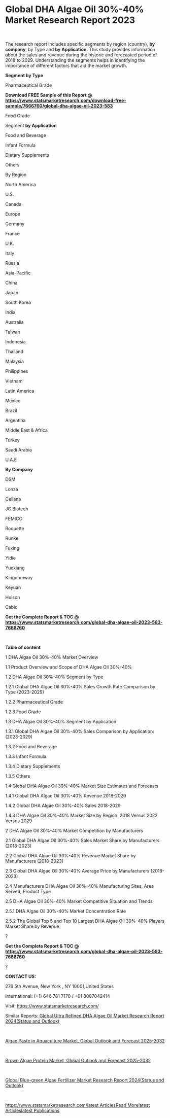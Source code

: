 <h1>Global DHA Algae Oil 30%-40% Market Research Report 2023</h1><br/><p>The research report includes specific segments by region (country), <strong>by company</strong>, by Type and <strong>by Application</strong>. This study provides information about the sales and revenue during the historic and forecasted period of 2018 to 2029. Understanding the segments helps in identifying the importance of different factors that aid the market growth.</p>
 
 
 
 <p><strong>Segment by Type</strong></p>
 
 
 
 <p>Pharmaceutical Grade</p>
 
 
 
 <p><strong>Download FREE Sample of this Report @ <a href="https://www.statsmarketresearch.com/download-free-sample/7666760/global-dha-algae-oil-2023-583">https://www.statsmarketresearch.com/download-free-sample/7666760/global-dha-algae-oil-2023-583</a></strong></p>
 
 
 
 <p>Food Grade</p>
 
 
 
 <p>Segment <strong>by Application</strong></p>
 
 
 
 <p>Food and Beverage</p>
 
 
 
 <p>Infant Formula</p>
 
 
 
 <p>Dietary Supplements</p>
 
 
 
 <p>Others</p>
 
 
 
 <p>By Region</p>
 
 
 
 <p>North America</p>
 
 
 
 <p>U.S.</p>
 
 
 
 <p>Canada</p>
 
 
 
 <p>Europe</p>
 
 
 
 <p>Germany</p>
 
 
 
 <p>France</p>
 
 
 
 <p>U.K.</p>
 
 
 
 <p>Italy</p>
 
 
 
 <p>Russia</p>
 
 
 
 <p>Asia-Pacific</p>
 
 
 
 <p>China</p>
 
 
 
 <p>Japan</p>
 
 
 
 <p>South Korea</p>
 
 
 
 <p>India</p>
 
 
 
 <p>Australia</p>
 
 
 
 <p>Taiwan</p>
 
 
 
 <p>Indonesia</p>
 
 
 
 <p>Thailand</p>
 
 
 
 <p>Malaysia</p>
 
 
 
 <p>Philippines</p>
 
 
 
 <p>Vietnam</p>
 
 
 
 <p>Latin America</p>
 
 
 
 <p>Mexico</p>
 
 
 
 <p>Brazil</p>
 
 
 
 <p>Argentina</p>
 
 
 
 <p>Middle East & Africa</p>
 
 
 
 <p>Turkey</p>
 
 
 
 <p>Saudi Arabia</p>
 
 
 
 <p>U.A.E</p>
 
 
 
 <p><strong>By Company</strong></p>
 
 
 
 <p>DSM</p>
 
 
 
 <p>Lonza</p>
 
 
 
 <p>Cellana</p>
 
 
 
 <p>JC Biotech</p>
 
 
 
 <p>FEMICO</p>
 
 
 
 <p>Roquette</p>
 
 
 
 <p>Runke</p>
 
 
 
 <p>Fuxing</p>
 
 
 
 <p>Yidie</p>
 
 
 
 <p>Yuexiang</p>
 
 
 
 <p>Kingdomway</p>
 
 
 
 <p>Keyuan</p>
 
 
 
 <p>Huison</p>
 
 
 
 <p>Cabio</p>
 
 
 
 <div><b>Get the Complete Report & TOC @ <a href="https://www.statsmarketresearch.com/global-dha-algae-oil-2023-583-7666760">https://www.statsmarketresearch.com/global-dha-algae-oil-2023-583-7666760</a></b></div>
 
 
 
 <p><br />
 
 <b>Table of content</b></p>
 
 
 
 <p>1 DHA Algae Oil 30%-40% Market Overview<br />
 
 1.1 Product Overview and Scope of DHA Algae Oil 30%-40%<br />
 
 1.2 DHA Algae Oil 30%-40% Segment by Type<br />
 
 1.2.1 Global DHA Algae Oil 30%-40% Sales Growth Rate Comparison by Type (2023-2029)<br />
 
 1.2.2 Pharmaceutical Grade<br />
 
 1.2.3 Food Grade<br />
 
 1.3 DHA Algae Oil 30%-40% Segment by Application<br />
 
 1.3.1 Global DHA Algae Oil 30%-40% Sales Comparison by Application: (2023-2029)<br />
 
 1.3.2 Food and Beverage<br />
 
 1.3.3 Infant Formula<br />
 
 1.3.4 Dietary Supplements<br />
 
 1.3.5 Others<br />
 
 1.4 Global DHA Algae Oil 30%-40% Market Size Estimates and Forecasts<br />
 
 1.4.1 Global DHA Algae Oil 30%-40% Revenue 2018-2029<br />
 
 1.4.2 Global DHA Algae Oil 30%-40% Sales 2018-2029<br />
 
 1.4.3 DHA Algae Oil 30%-40% Market Size by Region: 2018 Versus 2022 Versus 2029<br />
 
 2 DHA Algae Oil 30%-40% Market Competition by Manufacturers<br />
 
 2.1 Global DHA Algae Oil 30%-40% Sales Market Share by Manufacturers (2018-2023)<br />
 
 2.2 Global DHA Algae Oil 30%-40% Revenue Market Share by Manufacturers (2018-2023)<br />
 
 2.3 Global DHA Algae Oil 30%-40% Average Price by Manufacturers (2018-2023)<br />
 
 2.4 Manufacturers DHA Algae Oil 30%-40% Manufacturing Sites, Area Served, Product Type<br />
 
 2.5 DHA Algae Oil 30%-40% Market Competitive Situation and Trends<br />
 
 2.5.1 DHA Algae Oil 30%-40% Market Concentration Rate<br />
 
 2.5.2 The Global Top 5 and Top 10 Largest DHA Algae Oil 30%-40% Players Market Share by Revenue<br />
 
 ? </p>
 
 
 
 <div><b>Get the Complete Report & TOC @ <a href="https://www.statsmarketresearch.com/global-dha-algae-oil-2023-583-7666760">https://www.statsmarketresearch.com/global-dha-algae-oil-2023-583-7666760</a></b></div>
 
 
 
 <p>? </p>
 
 
 
 <p><b>CONTACT US:</b><br />
 
 276 5th Avenue, New York , NY 10001,United States<br />
 
 International: (+1) 646 781 7170 / +91 8087042414<br />
 
 Visit: <a href="https://www.statsmarketresearch.com/">https://www.statsmarketresearch.com/</a><br />
 
 Similar Reports: <a href="https://www.statsmarketresearch.com/global-dha-algae-oil-2023-583-7666760">Global Ultra Refined DHA Algae Oil Market Research Report 2024(Status and Outlook)</a><br />
 
 <br />
 
 <a href="https://www.statsmarketresearch.com/global-dha-algae-oil-2023-583-7666760">Algae Paste in Aquaculture Market, Global Outlook and Forecast 2025-2032</a><br />
 
 <br />
 
 <a href="https://www.statsmarketresearch.com/global-dha-algae-oil-2023-583-7666760">Brown Algae Protein Market, Global Outlook and Forecast 2025-2032</a><br />
 
 <br />
 
 <a href="https://www.statsmarketresearch.com/global-dha-algae-oil-2023-583-7666760">Global Blue-green Algae Fertilizer Market Research Report 2024(Status and Outlook)</a><br />
 
 <br />
 
 <a href="https://gyeongbokgung.com">https://www.statsmarketresearch.com/</a><a href="https://hallyeomaritime.com">latest Articles</a><a href="https://jingwansa.com">Read More</a><a href="https://nguoiviet.jp/">latest Articles</a><a href="https://www.intelmarketresearch.com/">latest Publications</a></p>